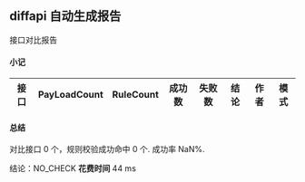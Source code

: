 ## diffapi 自动生成报告
 接口对比报告


#### 小记

|接口|PayLoadCount|RuleCount|成功数|失败数|结论|作者|模式|  
|---|---|---|---|---|---|---|---|



#### 总结

对比接口 0 个，规则校验成功命中 0 个. 成功率 NaN%.

结论：NO_CHECK  **花费时间** 44 ms 


